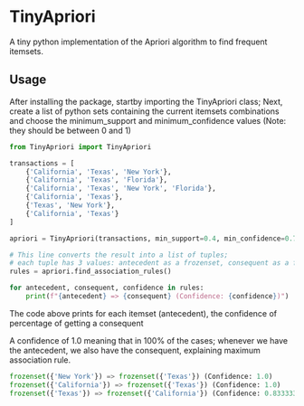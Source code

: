 # TinyApriori
A tiny python implementation of the Apriori algorithm to find frequent itemsets.

## Usage
After installing the package, startby importing the TinyApriori class;
Next, create a list of python sets containing the current itemsets combinations
and choose the minimum_support and minimum_confidence values (Note: they should be between 0 and 1)
```python
from TinyApriori import TinyApriori

transactions = [
    {'California', 'Texas', 'New York'},
    {'California', 'Texas', 'Florida'},
    {'California', 'Texas', 'New York', 'Florida'},
    {'California', 'Texas'},
    {'Texas', 'New York'},
    {'California', 'Texas'}
]

apriori = TinyApriori(transactions, min_support=0.4, min_confidence=0.7)

# This line converts the result into a list of tuples;
# each tuple has 3 values: antecedent as a frozenset, consequent as a frozenset and confidence as a float)
rules = apriori.find_association_rules()

for antecedent, consequent, confidence in rules:
    print(f"{antecedent} => {consequent} (Confidence: {confidence})")
```

The code above prints for each itemset (antecedent), the confidence of percentage of getting a consequent

A confidence of 1.0 meaning that in 100% of the cases; whenever we have the antecedent, we also have the consequent, explaining maximum association rule.
```python
frozenset({'New York'}) => frozenset({'Texas'}) (Confidence: 1.0)
frozenset({'California'}) => frozenset({'Texas'}) (Confidence: 1.0)
frozenset({'Texas'}) => frozenset({'California'}) (Confidence: 0.8333333333333334)
```
